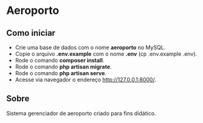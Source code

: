 # Aeroporto

## Como iniciar

- Crie uma base de dados com o nome **aeroporto** no MySQL.
- Copie o arquivo **.env.example** com o nome **.env** (cp .env.example .env).
- Rode o comando **composer install**.
- Rode o comando **php artisan migrate**.
- Rode o comando **php artisan serve**.
- Acesse via navegador o endereço http://127.0.0.1:8000/.

## Sobre

Sistema gerenciador de aeroporto criado para fins didático.